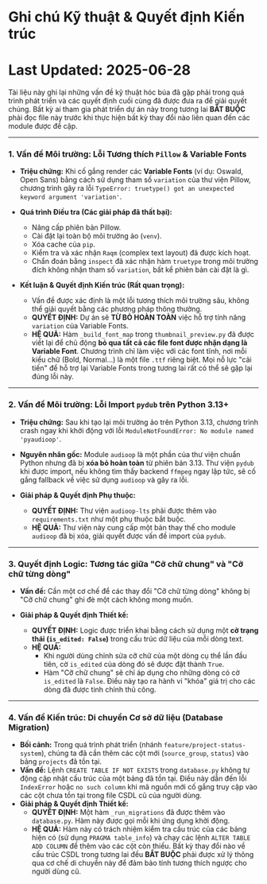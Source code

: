 # Ghi chú Kỹ thuật & Quyết định Kiến trúc
# Last Updated: 2025-06-28

Tài liệu này ghi lại những vấn đề kỹ thuật hóc búa đã gặp phải trong quá trình phát triển và các quyết định cuối cùng đã được đưa ra để giải quyết chúng. Bất kỳ ai tham gia phát triển dự án này trong tương lai **BẮT BUỘC** phải đọc file này trước khi thực hiện bất kỳ thay đổi nào liên quan đến các module được đề cập.

---

### **1. Vấn đề Môi trường: Lỗi Tương thích `Pillow` & Variable Fonts**

* **Triệu chứng:** Khi cố gắng render các **Variable Fonts** (ví dụ: Oswald, Open Sans) bằng cách sử dụng tham số `variation` của thư viện Pillow, chương trình gây ra lỗi `TypeError: truetype() got an unexpected keyword argument 'variation'`.

* **Quá trình Điều tra (Các giải pháp đã thất bại):**
    * Nâng cấp phiên bản Pillow.
    * Cài đặt lại toàn bộ môi trường ảo (`venv`).
    * Xóa cache của `pip`.
    * Kiểm tra và xác nhận `Raqm` (complex text layout) đã được kích hoạt.
    * Chẩn đoán bằng `inspect` đã xác nhận hàm `truetype` trong môi trường đích không nhận tham số `variation`, bất kể phiên bản cài đặt là gì.

* **Kết luận & Quyết định Kiến trúc (Rất quan trọng):**
    * Vấn đề được xác định là một lỗi tương thích môi trường sâu, không thể giải quyết bằng các phương pháp thông thường.
    * **QUYẾT ĐỊNH:** Dự án sẽ **TỪ BỎ HOÀN TOÀN** việc hỗ trợ tính năng `variation` của Variable Fonts.
    * **HỆ QUẢ:** Hàm `_build_font_map` trong `thumbnail_preview.py` đã được viết lại để chủ động **bỏ qua tất cả các file font được nhận dạng là Variable Font**. Chương trình chỉ làm việc với các font tĩnh, nơi mỗi kiểu chữ (Bold, Normal...) là một file `.ttf` riêng biệt. Mọi nỗ lực "cải tiến" để hỗ trợ lại Variable Fonts trong tương lai rất có thể sẽ gặp lại đúng lỗi này.

---

### **2. Vấn đề Môi trường: Lỗi Import `pydub` trên Python 3.13+**

* **Triệu chứng:** Sau khi tạo lại môi trường ảo trên Python 3.13, chương trình crash ngay khi khởi động với lỗi `ModuleNotFoundError: No module named 'pyaudioop'`.

* **Nguyên nhân gốc:** Module `audioop` là một phần của thư viện chuẩn Python nhưng đã bị **xóa bỏ hoàn toàn** từ phiên bản 3.13. Thư viện `pydub` khi được import, nếu không tìm thấy backend `ffmpeg` ngay lập tức, sẽ cố gắng fallback về việc sử dụng `audioop` và gây ra lỗi.

* **Giải pháp & Quyết định Phụ thuộc:**
    * **QUYẾT ĐỊNH:** Thư viện `audioop-lts` phải được thêm vào `requirements.txt` như một phụ thuộc bắt buộc.
    * **HỆ QUẢ:** Thư viện này cung cấp một bản thay thế cho module `audioop` đã bị xóa, giải quyết được vấn đề import của `pydub`.

---

### **3. Quyết định Logic: Tương tác giữa "Cỡ chữ chung" và "Cỡ chữ từng dòng"**

* **Vấn đề:** Cần một cơ chế để các thay đổi "Cỡ chữ từng dòng" không bị "Cỡ chữ chung" ghi đè một cách không mong muốn.

* **Giải pháp & Quyết định Thiết kế:**
    * **QUYẾT ĐỊNH:** Logic được triển khai bằng cách sử dụng một **cờ trạng thái (`is_edited: False`)** trong cấu trúc dữ liệu của mỗi dòng text.
    * **HỆ QUẢ:**
        * Khi người dùng chỉnh sửa cỡ chữ của một dòng cụ thể lần đầu tiên, cờ `is_edited` của dòng đó sẽ được đặt thành `True`.
        * Hàm "Cỡ chữ chung" sẽ chỉ áp dụng cho những dòng có cờ `is_edited` là `False`. Điều này tạo ra hành vi "khóa" giá trị cho các dòng đã được tinh chỉnh thủ công.

---

### **4. Vấn đề Kiến trúc: Di chuyển Cơ sở dữ liệu (Database Migration)**

* **Bối cảnh:** Trong quá trình phát triển (nhánh `feature/project-status-system`), chúng ta đã cần thêm các cột mới (`source_group`, `status`) vào bảng `projects` đã tồn tại.
* **Vấn đề:** Lệnh `CREATE TABLE IF NOT EXISTS` trong `database.py` không tự động cập nhật cấu trúc của một bảng đã tồn tại. Điều này dẫn đến lỗi `IndexError` hoặc `no such column` khi mã nguồn mới cố gắng truy cập vào các cột chưa tồn tại trong file CSDL cũ của người dùng.
* **Giải pháp & Quyết định Thiết kế:**
    * **QUYẾT ĐỊNH:** Một hàm `_run_migrations` đã được thêm vào `database.py`. Hàm này được gọi mỗi khi ứng dụng khởi động.
    * **HỆ QUẢ:** Hàm này có trách nhiệm kiểm tra cấu trúc của các bảng hiện có (sử dụng `PRAGMA table_info`) và chạy các lệnh `ALTER TABLE ADD COLUMN` để thêm vào các cột còn thiếu. Bất kỳ thay đổi nào về cấu trúc CSDL trong tương lai đều **BẮT BUỘC** phải được xử lý thông qua cơ chế di chuyển này để đảm bảo tính tương thích ngược cho người dùng cũ.